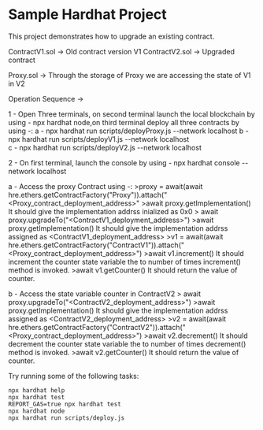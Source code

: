 # Sample Hardhat Project

This project demonstrates how to upgrade an existing contract.

ContractV1.sol -> Old contract version V1
ContractV2.sol -> Upgraded contract

Proxy.sol -> Through the storage of Proxy we are accessing the state of V1 in V2

Operation Sequence -> 

1 - Open Three terminals, on second terminal launch the local blockchain by using - npx hardhat node,on third terminal deploy all three contracts by using -:
a - npx hardhat run scripts/deployProxy.js --network localhost
b - npx hardhat run scripts/deployV1.js --network localhost  
c - npx hardhat run scripts/deployV2.js --network localhost   

2 - On first terminal, launch the console by using  - npx hardhat console --network localhost

a - Access the proxy Contract using -: 
    >proxy = await(await hre.ethers.getContractFactory("Proxy")).attach("<Proxy_contract_deployment_address>"
    >await proxy.getImplementation()
    It should give the implementation addrss inialized as 0x0
    > await proxy.upgradeTo("<ContractV1_deployment_address>")
    >await proxy.getImplementation()
    It should give the implementation addrss assigned as <ContractV1_deployment_address> 
    >v1 = await(await hre.ethers.getContractFactory("ContractV1")).attach("<Proxy_contract_deployment_address>")
    >await v1.increment()
    It should increment the counter state variable the to number of times increment() method is invoked.
    >await v1.getCounter()
    It should return the value of counter.

b - Access the state variable counter in ContractV2
    > await proxy.upgradeTo("<ContractV2_deployment_address>")
    >await proxy.getImplementation()
    It should give the implementation addrss assigned as <ContractV2_deployment_address> 
    >v2 = await(await hre.ethers.getContractFactory("ContractV2")).attach("<Proxy_contract_deployment_address>")
    >await v2.decrement()
    It should decrement the counter state variable the to number of times decrement() method is invoked.
    >await v2.getCounter()
    It should return the value of counter.







Try running some of the following tasks:

```shell
npx hardhat help
npx hardhat test
REPORT_GAS=true npx hardhat test
npx hardhat node
npx hardhat run scripts/deploy.js
```
